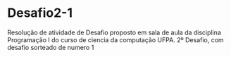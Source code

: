 # Desafio2-1
Resolução de atividade de Desafio proposto em sala de aula da disciplina Programação I do curso de ciencia da computação UFPA. 2º Desafio, com desafio sorteado de numero 1
